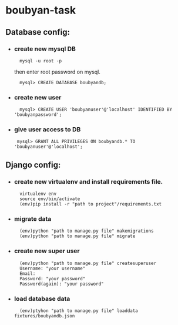 # boubyan-task

## Database config:
* ### create new mysql DB
        mysql -u root -p
    then enter root password on mysql.

        mysql> CREATE DATABASE boubyandb;

* ### create new user
        mysql> CREATE USER 'boubyanuser'@'localhost' IDENTIFIED BY 'boubyanpassword';

* ### give user access to DB
       mysql> GRANT ALL PRIVILEGES ON boubyandb.* TO 'boubyanuser'@'localhost';


## Django config:
* ### create new virtualenv and install requirements file.
        virtualenv env
        source env/bin/activate
        (env)pip install -r "path to project"/requirements.txt

* ### migrate data
        (env)python "path to manage.py file" makemigrations
        (env)python "path to manage.py file" migrate

* ### create new super user
        (env)python "path to manage.py file" createsuperuser
        Username: "your username"
        Email:
        Password: "your password"
        Password(again): "your password"

* ### load database data
        (env)ptyhon "path to manage.py file" loaddata fixtures/boubyandb.json

